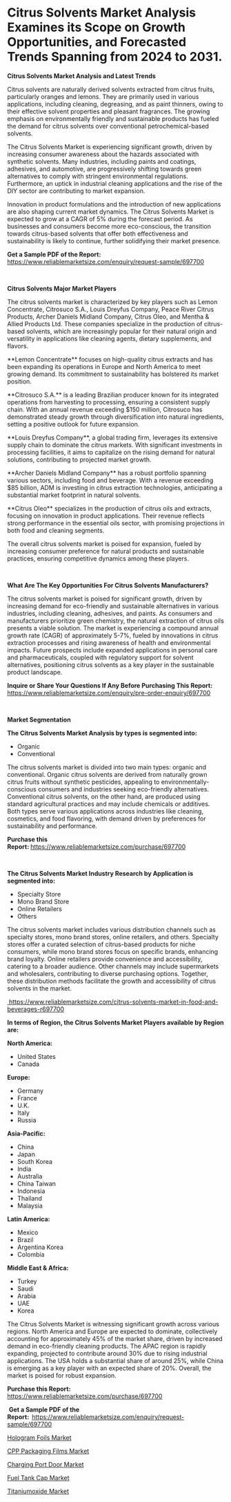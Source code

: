 <p><h1>Citrus Solvents Market Analysis Examines its Scope on Growth Opportunities, and Forecasted Trends Spanning from 2024 to 2031.</h1></p><p><strong>Citrus Solvents Market Analysis and Latest Trends</strong></p>
<p><p>Citrus solvents are naturally derived solvents extracted from citrus fruits, particularly oranges and lemons. They are primarily used in various applications, including cleaning, degreasing, and as paint thinners, owing to their effective solvent properties and pleasant fragrances. The growing emphasis on environmentally friendly and sustainable products has fueled the demand for citrus solvents over conventional petrochemical-based solvents.</p><p>The Citrus Solvents Market is experiencing significant growth, driven by increasing consumer awareness about the hazards associated with synthetic solvents. Many industries, including paints and coatings, adhesives, and automotive, are progressively shifting towards green alternatives to comply with stringent environmental regulations. Furthermore, an uptick in industrial cleaning applications and the rise of the DIY sector are contributing to market expansion.</p><p>Innovation in product formulations and the introduction of new applications are also shaping current market dynamics. The Citrus Solvents Market is expected to grow at a CAGR of 5% during the forecast period. As businesses and consumers become more eco-conscious, the transition towards citrus-based solvents that offer both effectiveness and sustainability is likely to continue, further solidifying their market presence.</p></p>
<p><strong>Get a Sample PDF of the Report:&nbsp;</strong> <a href="https://www.reliablemarketsize.com/enquiry/request-sample/697700?utm_campaign=1105&utm_medium=2&utm_source=Github&utm_content=ia&utm_term=10122024&utm_id=citrus-solvents">https://www.reliablemarketsize.com/enquiry/request-sample/697700</a></p>
<p>&nbsp;</p>
<p><strong>Citrus Solvents Major Market Players</strong></p>
<p><p>The citrus solvents market is characterized by key players such as Lemon Concentrate, Citrosuco S.A., Louis Dreyfus Company, Peace River Citrus Products, Archer Daniels Midland Company, Citrus Oleo, and Mentha & Allied Products Ltd. These companies specialize in the production of citrus-based solvents, which are increasingly popular for their natural origin and versatility in applications like cleaning agents, dietary supplements, and flavors.</p><p>**Lemon Concentrate** focuses on high-quality citrus extracts and has been expanding its operations in Europe and North America to meet growing demand. Its commitment to sustainability has bolstered its market position.</p><p>**Citrosuco S.A.** is a leading Brazilian producer known for its integrated operations from harvesting to processing, ensuring a consistent supply chain. With an annual revenue exceeding $150 million, Citrosuco has demonstrated steady growth through diversification into natural ingredients, setting a positive outlook for future expansion.</p><p>**Louis Dreyfus Company**, a global trading firm, leverages its extensive supply chain to dominate the citrus markets. With significant investments in processing facilities, it aims to capitalize on the rising demand for natural solutions, contributing to projected market growth.</p><p>**Archer Daniels Midland Company** has a robust portfolio spanning various sectors, including food and beverage. With a revenue exceeding $85 billion, ADM is investing in citrus extraction technologies, anticipating a substantial market footprint in natural solvents.</p><p>**Citrus Oleo** specializes in the production of citrus oils and extracts, focusing on innovation in product applications. Their revenue reflects strong performance in the essential oils sector, with promising projections in both food and cleaning segments.</p><p>The overall citrus solvents market is poised for expansion, fueled by increasing consumer preference for natural products and sustainable practices, ensuring competitive dynamics among these players.</p></p>
<p>&nbsp;</p>
<p><strong>What Are The Key Opportunities For Citrus Solvents Manufacturers?</strong></p>
<p><p>The citrus solvents market is poised for significant growth, driven by increasing demand for eco-friendly and sustainable alternatives in various industries, including cleaning, adhesives, and paints. As consumers and manufacturers prioritize green chemistry, the natural extraction of citrus oils presents a viable solution. The market is experiencing a compound annual growth rate (CAGR) of approximately 5-7%, fueled by innovations in citrus extraction processes and rising awareness of health and environmental impacts. Future prospects include expanded applications in personal care and pharmaceuticals, coupled with regulatory support for solvent alternatives, positioning citrus solvents as a key player in the sustainable product landscape.</p></p>
<p><strong>Inquire or Share Your Questions If Any Before Purchasing This Report:</strong> <a href="https://www.reliablemarketsize.com/enquiry/pre-order-enquiry/697700?utm_campaign=1105&utm_medium=2&utm_source=Github&utm_content=ia&utm_term=10122024&utm_id=citrus-solvents">https://www.reliablemarketsize.com/enquiry/pre-order-enquiry/697700</a></p>
<p>&nbsp;</p>
<p><strong>Market Segmentation</strong></p>
<p><strong>The Citrus Solvents Market Analysis by types is segmented into:</strong></p>
<p><ul><li>Organic</li><li>Conventional</li></ul></p>
<p><p>The citrus solvents market is divided into two main types: organic and conventional. Organic citrus solvents are derived from naturally grown citrus fruits without synthetic pesticides, appealing to environmentally-conscious consumers and industries seeking eco-friendly alternatives. Conventional citrus solvents, on the other hand, are produced using standard agricultural practices and may include chemicals or additives. Both types serve various applications across industries like cleaning, cosmetics, and food flavoring, with demand driven by preferences for sustainability and performance.</p></p>
<p><strong>Purchase this Report:&nbsp;</strong><a href="https://www.reliablemarketsize.com/purchase/697700?utm_campaign=1105&utm_medium=2&utm_source=Github&utm_content=ia&utm_term=10122024&utm_id=citrus-solvents">https://www.reliablemarketsize.com/purchase/697700</a></p>
<p>&nbsp;</p>
<p><strong>The Citrus Solvents Market Industry Research by Application is segmented into:</strong></p>
<p><ul><li>Specialty Store</li><li>Mono Brand Store</li><li>Online Retailers</li><li>Others</li></ul></p>
<p><p>The citrus solvents market includes various distribution channels such as specialty stores, mono brand stores, online retailers, and others. Specialty stores offer a curated selection of citrus-based products for niche consumers, while mono brand stores focus on specific brands, enhancing brand loyalty. Online retailers provide convenience and accessibility, catering to a broader audience. Other channels may include supermarkets and wholesalers, contributing to diverse purchasing options. Together, these distribution methods facilitate the growth and accessibility of citrus solvents in the market.</p></p>
<p><a href="https://www.reliablemarketsize.com/citrus-solvents-market-in-food-and-beverages-r697700?utm_campaign=1105&utm_medium=2&utm_source=Github&utm_content=ia&utm_term=10122024&utm_id=citrus-solvents">&nbsp;https://www.reliablemarketsize.com/citrus-solvents-market-in-food-and-beverages-r697700</a></p>
<p><strong>In terms of Region, the Citrus Solvents Market Players available by Region are:</strong></p>
<p>
    <p> <strong> North America: </strong>
        <ul>
            <li>United States</li>
            <li>Canada</li>
        </ul>
        </p> 
    <p> <strong> Europe: </strong>
        <ul>
            <li>Germany</li>
            <li>France</li>
            <li>U.K.</li>
            <li>Italy</li>
            <li>Russia</li>
        </ul>
        </p> 
    <p> <strong> Asia-Pacific: </strong>
        <ul>
            <li>China</li>
            <li>Japan</li>
            <li>South Korea</li>
            <li>India</li>
            <li>Australia</li>
            <li>China Taiwan</li>
            <li>Indonesia</li>
            <li>Thailand</li>
            <li>Malaysia</li>
        </ul>
        </p> 
    <p> <strong> Latin America: </strong>
        <ul>
            <li>Mexico</li>
            <li>Brazil</li>
            <li>Argentina Korea</li>
            <li>Colombia</li>
        </ul>
        </p> 
    <p> <strong> Middle East & Africa: </strong>
        <ul>
            <li>Turkey</li>
            <li>Saudi</li>
            <li>Arabia</li>
            <li>UAE</li>
            <li>Korea</li>
        </ul>
    </p>
    </p>
<p><p>The Citrus Solvents Market is witnessing significant growth across various regions. North America and Europe are expected to dominate, collectively accounting for approximately 45% of the market share, driven by increased demand in eco-friendly cleaning products. The APAC region is rapidly expanding, projected to contribute around 30% due to rising industrial applications. The USA holds a substantial share of around 25%, while China is emerging as a key player with an expected share of 20%. Overall, the market is poised for robust expansion.</p></p>
<p><strong>Purchase this Report: </strong><a href="https://www.reliablemarketsize.com/purchase/697700?utm_campaign=1105&utm_medium=2&utm_source=Github&utm_content=ia&utm_term=10122024&utm_id=citrus-solvents">https://www.reliablemarketsize.com/purchase/697700</a></p>
<p>&nbsp;<strong>Get a Sample PDF of the Report:&nbsp;&nbsp;</strong><a href="https://www.reliablemarketsize.com/enquiry/request-sample/697700?utm_campaign=1105&utm_medium=2&utm_source=Github&utm_content=ia&utm_term=10122024&utm_id=citrus-solvents">https://www.reliablemarketsize.com/enquiry/request-sample/697700</a></p>
<p><strong></strong></p>
<p><p><a href="https://www.linkedin.com/pulse/th-score-market-0ptye?utm_campaign=1105&utm_medium=2&utm_source=Github&utm_content=ia&utm_term=10122024&utm_id=citrus-solvents">Hologram Foils Market</a></p><p><a href="https://www.linkedin.com/pulse/futur-trend-quest-sl8ue?utm_campaign=1105&utm_medium=2&utm_source=Github&utm_content=ia&utm_term=10122024&utm_id=citrus-solvents">CPP Packaging Films Market</a></p><p><a href="https://www.linkedin.com/pulse/projected-revenue-growth-charging-port-door-market-109-yqbte?utm_campaign=1105&utm_medium=2&utm_source=Github&utm_content=ia&utm_term=10122024&utm_id=citrus-solvents">Charging Port Door Market</a></p><p><a href="https://www.linkedin.com/pulse/stakeholders-can-gain-insights-fuel-tank-cap-market-ldmue?utm_campaign=1105&utm_medium=2&utm_source=Github&utm_content=ia&utm_term=10122024&utm_id=citrus-solvents">Fuel Tank Cap Market</a></p><p><a href="https://www.linkedin.com/pulse/futur-trend-quest-sl8ue?utm_campaign=1105&utm_medium=2&utm_source=Github&utm_content=ia&utm_term=10122024&utm_id=citrus-solvents">Titaniumoxide Market</a></p></p>